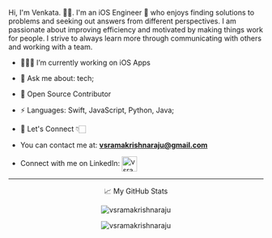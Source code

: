Hi, I'm Venkata. 👋🏻. I'm an iOS Engineer  who enjoys finding solutions to problems and seeking out answers from different perspectives. I am passionate about improving efficiency and motivated by making things work for people. I strive to always learn more through communicating with others and working with a team.

- 🧑🏻‍💻 I’m currently working on iOS Apps
- 💬 Ask me about: tech;
- 📝 Open Source Contributor
-  ⚡ Languages: Swift, JavaScript, Python, Java;
- 🔗 Let's Connect 👇🏻

- You can contact me at: **vsramakrishnaraju@gmail.com**

- Connect with me on LinkedIn: <a href="https://www.linkedin.com/in/venkata-k-110227a5/" target="blank"><img align="center" src="https://content.linkedin.com/content/dam/me/business/en-us/amp/brand-site/v2/bg/LI-Logo.svg.original.svg?size=1200x630f&pad=10,10,10,10&ext=png" alt="vsramakrishnaraju" height="30" /> </a>

<hr>


<p align="center"> 📈 My GitHub Stats </p>

<p align="center"> <img src="https://github-readme-stats.vercel.app/api?username=vsramakrishnaraju&show_icons=true&theme=gotham" alt="vsramakrishnaraju" />

<p align="center"> <img src="https://github-readme-stats.vercel.app/api/top-langs/?username=vsramakrishnaraju&show_icons=true&theme=gotham" alt="vsramakrishnaraju" />


